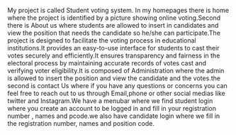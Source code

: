 My project is called Student voting system. In my homepages there is home where the project is identified by a picture showing online voting.Second there is About us where  students are allowed to insert in candidates and view the position that needs the candidate so he/she can participate.The project is designed to facilitate the voting process in educational institutions.It provides an easy-to-use interface for students to cast their votes securely and efficiently.It ensures transparency and fairness in the electoral process by maintaining accurate records of votes cast and verifying voter eligibility.It is composed of Administration where the admin is allowed to insert the position and view the candidate and the votes.the second is contact Us where if you have any questions or concerns you can feel free to reach out to us through Email,phone or other social medias like twitter and Instagram.We have a menubar where we find student login where you create an account to be logged in and fill in your registration number , names and pcode.we also have candidate login where we fill in the registration number, names and position code.                          
